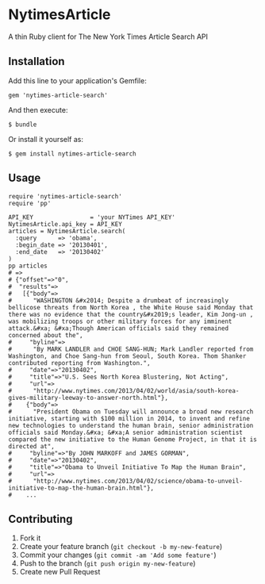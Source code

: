# NytimesArticle

A thin Ruby client for The New York Times Article Search API

## Installation

Add this line to your application's Gemfile:

    gem 'nytimes-article-search'

And then execute:

    $ bundle

Or install it yourself as:

    $ gem install nytimes-article-search

## Usage

```
require 'nytimes-article-search'
require 'pp'

API_KEY                = 'your NYTimes API_KEY'
NytimesArticle.api_key = API_KEY
articles = NytimesArticle.search(
  :query      => 'obama',
  :begin_date => '20130401',
  :end_date   => '20130402'
)
pp articles
# =>
# {"offset"=>"0",
#  "results"=>
#   [{"body"=>
#      "WASHINGTON &#x2014; Despite a drumbeat of increasingly bellicose threats from North Korea , the White House said Monday that there was no evidence that the country&#x2019;s leader, Kim Jong-un , was mobilizing troops or other military forces for any imminent attack.&#xa; &#xa;Though American officials said they remained concerned about the",
#     "byline"=>
#      "By MARK LANDLER and CHOE SANG-HUN; Mark Landler reported from Washington, and Choe Sang-hun from Seoul, South Korea. Thom Shanker contributed reporting from Washington.",
#     "date"=>"20130402",
#     "title"=>"U.S. Sees North Korea Blustering, Not Acting",
#     "url"=>
#      "http://www.nytimes.com/2013/04/02/world/asia/south-korea-gives-military-leeway-to-answer-north.html"},
#    {"body"=>
#      "President Obama on Tuesday will announce a broad new research initiative, starting with $100 million in 2014, to invent and refine new technologies to understand the human brain, senior administration officials said Monday.&#xa; &#xa;A senior administration scientist compared the new initiative to the Human Genome Project, in that it is directed at",
#     "byline"=>"By JOHN MARKOFF and JAMES GORMAN",
#     "date"=>"20130402",
#     "title"=>"Obama to Unveil Initiative To Map the Human Brain",
#     "url"=>
#      "http://www.nytimes.com/2013/04/02/science/obama-to-unveil-initiative-to-map-the-human-brain.html"},
#    ...
```

## Contributing

1. Fork it
2. Create your feature branch (`git checkout -b my-new-feature`)
3. Commit your changes (`git commit -am 'Add some feature'`)
4. Push to the branch (`git push origin my-new-feature`)
5. Create new Pull Request
